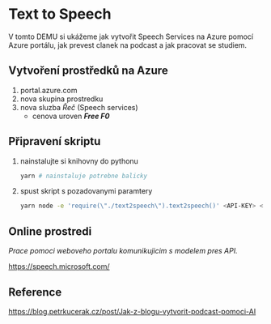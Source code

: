 # Text to Speech

V tomto DEMU si ukážeme jak vytvořit Speech Services na Azure pomocí Azure portálu, jak prevest clanek na podcast a jak pracovat se studiem.

## Vytvoření prostředků na Azure

1. portal.azure.com
2. nova skupina prostredku
3. nova sluzba *Řeč* (Speech services)
   - cenova uroven ***Free F0***

## Připravení skriptu

1. nainstalujte si knihovny do pythonu
   ```sh
   yarn # nainstaluje potrebne balicky
   ```
2. spust skript s pozadovanymi paramtery
   ```sh
   yarn node -e 'require(\"./text2speech\").text2speech()' <API-KEY> <location> <filename>
   ```

## Online prostredi

*Prace pomoci weboveho portalu komunikujicim s modelem pres API.*

https://speech.microsoft.com/

## Reference

https://blog.petrkucerak.cz/post/Jak-z-blogu-vytvorit-podcast-pomoci-AI